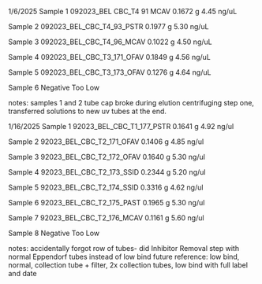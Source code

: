 1/6/2025
Sample 1
092023_BEL CBC_T4 91 MCAV
0.1672 g
4.45 ng/uL

Sample 2
092023_BEL_CBC_T4_93_PSTR
0.1977 g 
5.30 ng/uL

Sample 3
092023_BEL_CBC_T4_96_MCAV
0.1022 g 
4.50 ng/uL

Sample 4
092023_BEL_CBC_T3_171_OFAV
0.1849 g 
4.56 ng/uL

Sample 5
092023_BEL_CBC_T3_173_OFAV
0.1276 g 
4.64 ng/uL

Sample 6 
Negative 
Too Low 

notes: samples 1 and 2 tube cap broke during elution centrifuging step one, transferred solutions to new uv tubes at the end.  

1/16/2025
Sample 1
92023_BEL_CBC_T1_177_PSTR 
0.1641 g 
4.92 ng/ul 

Sample 2 
92023_BEL_CBC_T2_171_OFAV
0.1406 g
4.85 ng/ul 

Sample 3
92023_BEL_CBC_T2_172_OFAV 
0.1640 g 
5.30 ng/ul 

Sample 4 
92023_BEL_CBC_T2_173_SSID
0.2344 g
5.20 ng/ul 

Sample 5 
92023_BEL_CBC_T2_174_SSID
0.3316 g
4.62 ng/ul 

Sample 6
92023_BEL_CBC_T2_175_PAST
0.1965 g
5.30 ng/ul 

Sample 7
92023_BEL_CBC_T2_176_MCAV
0.1161 g
5.60 ng/ul 

Sample 8
Negative 
Too Low 

notes: accidentally forgot row of tubes- did Inhibitor Removal step with normal Eppendorf tubes instead of low bind
future reference: low bind, normal, collection tube + filter, 2x collection tubes, low bind with full label and date 